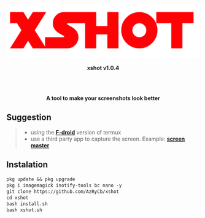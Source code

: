 <div align="center">
  <img src="/assets/banner.png">
  <p><b>xshot v1.0.4</b></p>
  <br><br>
  <P><b>A tool to make your screenshots look better</b></p>
</div>

## Suggestion

> - using the [**F-droid**](https://f-droid.org/en/packages/com.termux/) version of termux
> - use a third party app to capture the screen. Example: [**screen master**](https://play.google.com/store/apps/details?id=pro.capture.screenshot)

## Instalation

```
pkg update && pkg upgrade
pkg i imagemagick inotify-tools bc nano -y
git clone https://github.com/AzRyCb/xshot
cd xshot
bash install.sh
bash xshot.sh
```
